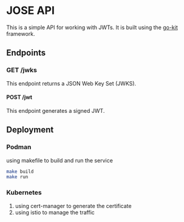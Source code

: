 # JOSE API

This is a simple API for working with JWTs. It is built using the [go-kit](https://github.com/go-kit/kit) framework.

## Endpoints

### GET /jwks

This endpoint returns a JSON Web Key Set (JWKS).

#### POST /jwt

This endpoint generates a signed JWT.

## Deployment

### Podman

using makefile to build and run the service

```bash
make build
make run
```

### Kubernetes

1. using cert-manager to generate the certificate
2. using istio to manage the traffic

